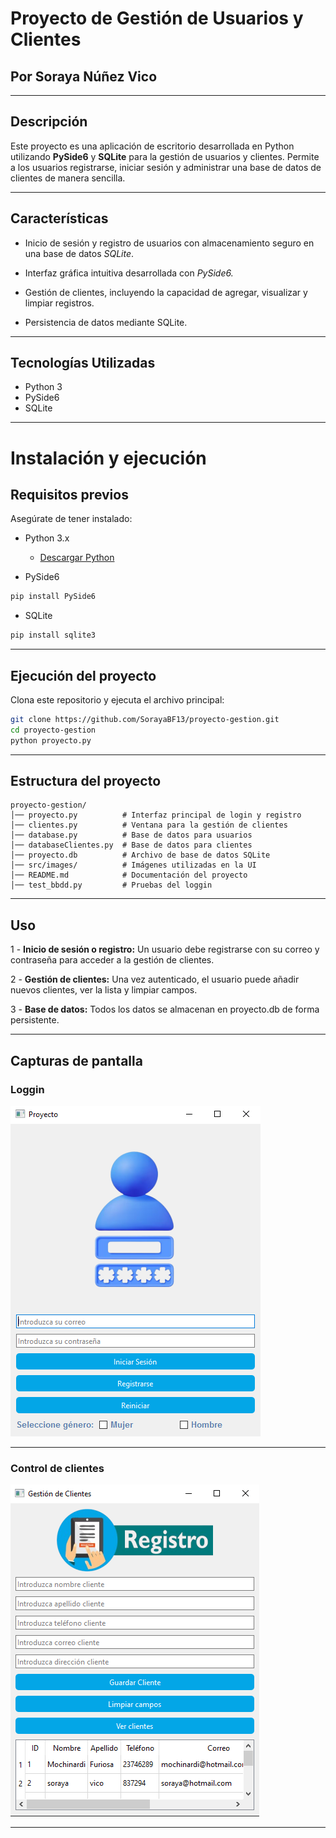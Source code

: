 # Proyecto de Gestión de Usuarios y Clientes
## Por Soraya Núñez Vico

---

## Descripción

Este proyecto es una aplicación de escritorio desarrollada en Python utilizando **PySide6** y **SQLite** para la gestión de usuarios y clientes. Permite a los usuarios registrarse, iniciar sesión y administrar una base de datos de clientes de manera sencilla.

---

## Características

- Inicio de sesión y registro de usuarios con almacenamiento seguro en una base de datos _SQLite_.

- Interfaz gráfica intuitiva desarrollada con _PySide6._

- Gestión de clientes, incluyendo la capacidad de agregar, visualizar y limpiar registros.

- Persistencia de datos mediante SQLite.
---

## Tecnologías Utilizadas

- Python 3
- PySide6
- SQLite
---

# Instalación y ejecución

## Requisitos previos

Asegúrate de tener instalado:

- Python 3.x 

    - [Descargar Python](https://www.python.org/downloads/)


- PySide6
```sh
pip install PySide6
```

- SQLite
```sh
pip install sqlite3
```
---
## Ejecución del proyecto 

Clona este repositorio y ejecuta el archivo principal:

````sh
git clone https://github.com/SorayaBF13/proyecto-gestion.git
cd proyecto-gestion
python proyecto.py
````

---

## Estructura del proyecto

````
proyecto-gestion/
│── proyecto.py          # Interfaz principal de login y registro
│── clientes.py          # Ventana para la gestión de clientes
│── database.py          # Base de datos para usuarios
│── databaseClientes.py  # Base de datos para clientes
│── proyecto.db          # Archivo de base de datos SQLite
│── src/images/          # Imágenes utilizadas en la UI
│── README.md            # Documentación del proyecto
│── test_bbdd.py         # Pruebas del loggin
````

---

## Uso

1 - **Inicio de sesión o registro:** Un usuario debe registrarse con su correo y contraseña para acceder a la gestión de clientes.

2 - **Gestión de clientes:** Una vez autenticado, el usuario puede añadir nuevos clientes, ver la lista y limpiar campos.

3 - **Base de datos:** Todos los datos se almacenan en proyecto.db de forma persistente.

---

## Capturas de pantalla

### Loggin

![login.png](login.png)

---

### Control de clientes

![clients.png](clients.png)




---
